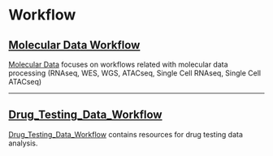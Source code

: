 # Workflow

## [Molecular Data Workflow](Molecular_Data_Workflow/index.md)

[Molecular Data](Molecular_Data/index.md) focuses on workflows related with molecular data processing (RNAseq, WES, WGS, ATACseq, Single Cell RNAseq, Single Cell ATACseq)

---

## [Drug_Testing_Data_Workflow](Drug_Testing_Data_Workflow/index.md)

[Drug_Testing_Data_Workflow](Drug_Testing_Data_Workflow/index.md) contains resources for drug testing data analysis.
